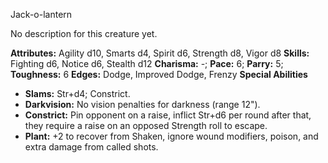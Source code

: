 Jack-o-lantern

No description for this creature yet.

**Attributes:** Agility d10, Smarts d4, Spirit d6, Strength d8, Vigor
d8
**Skills:** Fighting d6, Notice d6, Stealth d12
**Charisma:** -; **Pace:** 6; **Parry:** 5; **Toughness:** 6
**Edges:** Dodge, Improved Dodge, Frenzy
**Special Abilities**
- **Slams:** Str+d4; Constrict.
- **Darkvision:** No vision penalties for darkness (range 12").
- **Constrict:** Pin opponent on a raise, inflict Str+d6 per round after
that, they require a raise on an opposed Strength roll to escape.
- **Plant:** +2 to recover from Shaken, ignore wound modifiers, poison,
and extra damage from called shots.

